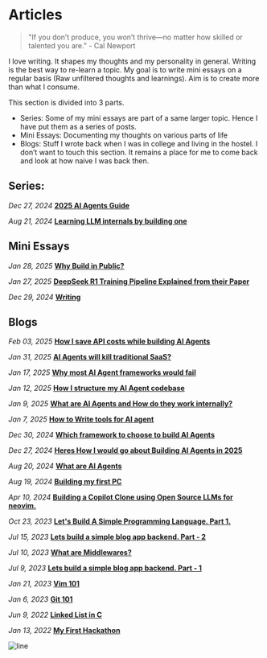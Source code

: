 # Articles


> "If you don’t produce, you won’t thrive—no matter how skilled or talented you are." - Cal Newport

<!-- ![img](https://64.media.tumblr.com/8b868373b16c535b6494ea3f6a323030/499da71b41a48e3b-d6/s1280x1920/f98819182c7c4429ce02b30aac82de593c71b47b.gif) -->

I love writing. It shapes my thoughts and my personality in general. Writing is the best way to re-learn a topic. My goal is to write mini essays on a regular basis (Raw unfiltered thoughts and learnings). 
Aim is to create more than what I consume.

This section is divided into 3 parts.
- Series: Some of my mini essays are part of a same larger topic. Hence I have put them as a series of posts.
- Mini Essays: Documenting my thoughts on various parts of life
- Blogs: Stuff I wrote back when I was in college and living in the hostel. I don’t want to touch this section. It remains a place for me to come back and look at how naive I was back then.

## Series:
*Dec 27, 2024* __[2025 AI Agents Guide](./content/twitter_essays/mini_essays)__

*Aug 21, 2024* __[Learning LLM internals by building one](./content/llm0)__

## Mini Essays 


*Jan 28, 2025* __[Why Build in Public?](./content/buildinpublic)__

*Jan 27, 2025* __[DeepSeek R1 Training Pipeline Explained from their Paper](./content/deepseek)__

*Dec 29, 2024* __[Writing](./content/writing)__

## Blogs

*Feb 03, 2025* __[How I save API costs while building AI Agents](./content/twitter_essays/cheapagents)__

*Jan 31, 2025* __[AI Agents will kill traditional SaaS?](./content/twitter_essays/saas)__

*Jan 17, 2025* __[Why most AI Agent frameworks would fail](./content/twitter_essays/framework_fail)__

*Jan 12, 2025* __[How I structure my AI Agent codebase](./content/twitter_essays/codebase)__

*Jan 9, 2025* __[What are AI Agents and How do they work internally?](./content/twitter_essays/react)__

*Jan 7, 2025* __[How to Write tools for AI agent](./content/twitter_essays/tools)__

*Dec 30, 2024* __[Which framework to choose to build AI Agents](./content/twitter_essays/framework)__

*Dec 27, 2024* __[Heres How I would go about Building AI Agents in 2025](./content/twitter_essays/build_agents)__

*Aug 20, 2024* __[What are AI Agents](./content/aiagents)__

*Aug 19, 2024* __[Building my first PC](./content/pcbuild)__

*Apr 10, 2024* __[Building a Copilot Clone using Open Source LLMs for neovim.](./content/opilot)__

*Oct 23, 2023* __[Let's Build A Simple Programming Language. Part 1.](./content/language1)__

*Jul 15, 2023* __[Lets build a simple blog app backend. Part - 2](./content/masteringbackend2)__

*Jul 10, 2023* __[What are Middlewares?](./content/middlewares)__

*Jul 9, 2023* __[Lets build a simple blog app backend. Part - 1](./content/masteringbackend1)__

*Jan 21, 2023* __[Vim 101](./content/vim)__

*Jan 6, 2023* __[Git 101](./content/git)__

*Jun 9, 2022* __[Linked List in C](./content/linkedlist)__

*Jan 13, 2022* __[My First Hackathon](./content/hackathon)__


![line](https://user-images.githubusercontent.com/74038190/212284100-561aa473-3905-4a80-b561-0d28506553ee.gif)
